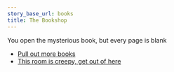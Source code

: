 ```yaml
---
story_base_url: books
title: The Bookshop
---
```


You open the mysterious book, but every page is blank

* [Pull out more books](12)
* [This room is creepy, get out of here](13)
